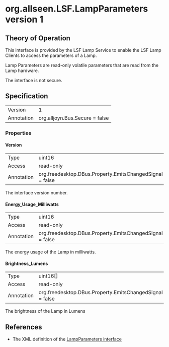 # org.allseen.LSF.LampParameters version 1


## Theory of Operation
This interface is provided by the LSF Lamp Service to enable the LSF Lamp
Clients to access the parameters of a Lamp.

Lamp Parameters are read-only volatile parameters that are read from the Lamp hardware.

The interface is not secure.

## Specification

|              |       				|
|--------------|--------------------------------|
| Version      | 1     				|
| Annotation   | org.alljoyn.Bus.Secure = false |

### Properties

#### Version

|            |                                                          |
|------------|----------------------------------------------------------|
| Type       | uint16                                                   |
| Access     | read-only                                                |
| Annotation | org.freedesktop.DBus.Property.EmitsChangedSignal = false	|

The interface version number.

#### Energy_Usage_Milliwatts

|            |                                                          |
|------------|----------------------------------------------------------|
| Type       | uint16                                                   |
| Access     | read-only                                                |
| Annotation | org.freedesktop.DBus.Property.EmitsChangedSignal = false	|

The energy usage of the Lamp in milliwatts.

#### Brightness_Lumens

|            |                                                          |
|------------|----------------------------------------------------------|
| Type       | uint16[]                                                 |
| Access     | read-only                                                |
| Annotation | org.freedesktop.DBus.Property.EmitsChangedSignal = false	|

The brightness of the Lamp in Lumens

## References

  * The XML definition of the [LampParameters interface](LampParameters-v1.xml)


